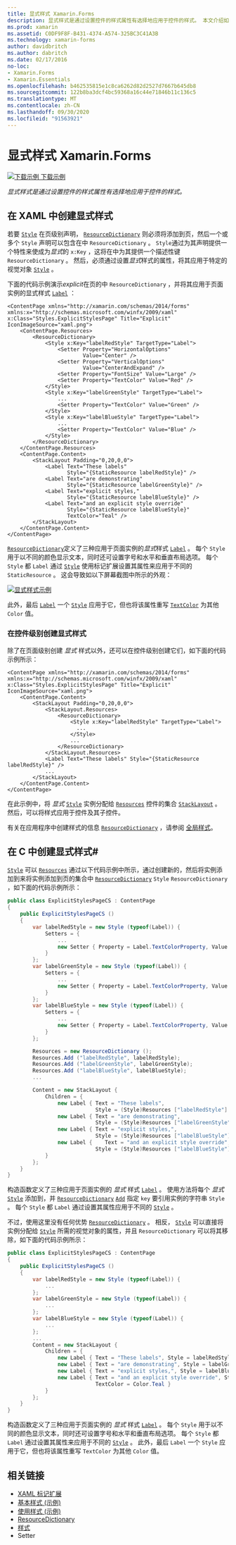 ```yaml
---
title: 显式样式 Xamarin.Forms
description: 显式样式是通过设置控件的样式属性有选择地应用于控件的样式。 本文介绍如何在应用程序中使用显式样式 Xamarin.Forms 。
ms.prod: xamarin
ms.assetid: C0DF9F8F-B431-4374-A574-325BC3C41A3B
ms.technology: xamarin-forms
author: davidbritch
ms.author: dabritch
ms.date: 02/17/2016
no-loc:
- Xamarin.Forms
- Xamarin.Essentials
ms.openlocfilehash: b462535815e1c8ca6262d82d2527d7667b645db8
ms.sourcegitcommit: 122b8ba3dcf4bc59368a16c44e71846b11c136c5
ms.translationtype: MT
ms.contentlocale: zh-CN
ms.lasthandoff: 09/30/2020
ms.locfileid: "91563921"
---
```

# <a name="explicit-styles-in-no-locxamarinforms"></a>显式样式 Xamarin.Forms

[![下载示例](~/media/shared/download.png) 下载示例](https://docs.microsoft.com/samples/xamarin/xamarin-forms-samples/userinterface-styles-basicstyles)

_显式样式是通过设置控件的样式属性有选择地应用于控件的样式。_

## <a name="create-an-explicit-style-in-xaml"></a>在 XAML 中创建显式样式

若要 [`Style`](xref:Xamarin.Forms.Style) 在页级别声明， [`ResourceDictionary`](xref:Xamarin.Forms.ResourceDictionary) 则必须将添加到页，然后一个或多个 `Style` 声明可以包含在中 `ResourceDictionary` 。 `Style`通过为其声明提供一个特性来使成为*显式*的 `x:Key` ，这将在中为其提供一个描述性键 `ResourceDictionary` 。 然后，必须通过设置*显式*样式的属性，将其应用于特定的视觉对象 [`Style`](xref:Xamarin.Forms.NavigableElement.Style) 。

下面的代码示例演示*explicit*在页的中 `ResourceDictionary` ，并将其应用于页面实例的显式样式 [`Label`](xref:Xamarin.Forms.Label) ：

```xaml
<ContentPage xmlns="http://xamarin.com/schemas/2014/forms" xmlns:x="http://schemas.microsoft.com/winfx/2009/xaml" x:Class="Styles.ExplicitStylesPage" Title="Explicit" IconImageSource="xaml.png">
    <ContentPage.Resources>
        <ResourceDictionary>
            <Style x:Key="labelRedStyle" TargetType="Label">
                <Setter Property="HorizontalOptions"
                        Value="Center" />
                <Setter Property="VerticalOptions"
                        Value="CenterAndExpand" />
                <Setter Property="FontSize" Value="Large" />
                <Setter Property="TextColor" Value="Red" />
            </Style>
            <Style x:Key="labelGreenStyle" TargetType="Label">
                ...
                <Setter Property="TextColor" Value="Green" />
            </Style>
            <Style x:Key="labelBlueStyle" TargetType="Label">
                ...
                <Setter Property="TextColor" Value="Blue" />
            </Style>
        </ResourceDictionary>
    </ContentPage.Resources>
    <ContentPage.Content>
        <StackLayout Padding="0,20,0,0">
            <Label Text="These labels"
                   Style="{StaticResource labelRedStyle}" />
            <Label Text="are demonstrating"
                   Style="{StaticResource labelGreenStyle}" />
            <Label Text="explicit styles,"
                   Style="{StaticResource labelBlueStyle}" />
            <Label Text="and an explicit style override"
                   Style="{StaticResource labelBlueStyle}"
                   TextColor="Teal" />
        </StackLayout>
    </ContentPage.Content>
</ContentPage>
```

[`ResourceDictionary`](xref:Xamarin.Forms.ResourceDictionary)定义了三种应用于页面实例的*显式*样式 [`Label`](xref:Xamarin.Forms.Label) 。 每个 `Style` 用于以不同的颜色显示文本，同时还可设置字号和水平和垂直布局选项。 每个 `Style` 都 `Label` 通过 [`Style`](xref:Xamarin.Forms.NavigableElement.Style) 使用标记扩展设置其属性来应用于不同的 `StaticResource` 。 这会导致如以下屏幕截图中所示的外观：

[![显式样式示例](explicit-images/explicit-styles.png)](explicit-images/explicit-styles-large.png#lightbox)

此外，最后 [`Label`](xref:Xamarin.Forms.Label) 一个 [`Style`](xref:Xamarin.Forms.Style) 应用于它，但也将该属性重写 [`TextColor`](xref:Xamarin.Forms.Label.TextColor) 为其他 `Color` 值。

### <a name="create-an-explicit-style-at-the-control-level"></a>在控件级别创建显式样式

除了在页面级别创建 *显式* 样式以外，还可以在控件级别创建它们，如下面的代码示例所示：

```xaml
<ContentPage xmlns="http://xamarin.com/schemas/2014/forms" xmlns:x="http://schemas.microsoft.com/winfx/2009/xaml" x:Class="Styles.ExplicitStylesPage" Title="Explicit" IconImageSource="xaml.png">
    <ContentPage.Content>
        <StackLayout Padding="0,20,0,0">
            <StackLayout.Resources>
                <ResourceDictionary>
                    <Style x:Key="labelRedStyle" TargetType="Label">
                      ...
                    </Style>
                    ...
                </ResourceDictionary>
            </StackLayout.Resources>
            <Label Text="These labels" Style="{StaticResource labelRedStyle}" />
            ...
        </StackLayout>
    </ContentPage.Content>
</ContentPage>
```

在此示例中，将 *显式* [`Style`](xref:Xamarin.Forms.Style) 实例分配给 [`Resources`](xref:Xamarin.Forms.VisualElement.Resources) 控件的集合 [`StackLayout`](xref:Xamarin.Forms.StackLayout) 。 然后，可以将样式应用于控件及其子控件。

有关在应用程序中创建样式的信息 [`ResourceDictionary`](xref:Xamarin.Forms.ResourceDictionary) ，请参阅 [全局样式](~/xamarin-forms/user-interface/styles/application.md)。

## <a name="create-an-explicit-style-in-c35"></a>在 C 中创建显式样式&#35;

[`Style`](xref:Xamarin.Forms.Style) 可以 [`Resources`](xref:Xamarin.Forms.VisualElement.Resources) 通过以下代码示例中所示，通过创建新的，然后将实例添加到来将实例添加到页的集合中 [`ResourceDictionary`](xref:Xamarin.Forms.ResourceDictionary) `Style` `ResourceDictionary` ，如下面的代码示例所示：

```csharp
public class ExplicitStylesPageCS : ContentPage
{
    public ExplicitStylesPageCS ()
    {
        var labelRedStyle = new Style (typeof(Label)) {
            Setters = {
                ...
                new Setter { Property = Label.TextColorProperty, Value = Color.Red    }
            }
        };
        var labelGreenStyle = new Style (typeof(Label)) {
            Setters = {
                ...
                new Setter { Property = Label.TextColorProperty, Value = Color.Green }
            }
        };
        var labelBlueStyle = new Style (typeof(Label)) {
            Setters = {
                ...
                new Setter { Property = Label.TextColorProperty, Value = Color.Blue }
            }
        };

        Resources = new ResourceDictionary ();
        Resources.Add ("labelRedStyle", labelRedStyle);
        Resources.Add ("labelGreenStyle", labelGreenStyle);
        Resources.Add ("labelBlueStyle", labelBlueStyle);
        ...

        Content = new StackLayout {
            Children = {
                new Label { Text = "These labels",
                            Style = (Style)Resources ["labelRedStyle"] },
                new Label { Text = "are demonstrating",
                            Style = (Style)Resources ["labelGreenStyle"] },
                new Label { Text = "explicit styles,",
                            Style = (Style)Resources ["labelBlueStyle"] },
                new Label {    Text = "and an explicit style override",
                            Style = (Style)Resources ["labelBlueStyle"], TextColor = Color.Teal }
            }
        };
    }
}
```

构造函数定义了三种应用于页面实例的 *显式* 样式 [`Label`](xref:Xamarin.Forms.Label) 。 使用方法将每个 *显式* [`Style`](xref:Xamarin.Forms.Style) 添加到，并 [`ResourceDictionary`](xref:Xamarin.Forms.ResourceDictionary) [`Add`](xref:Xamarin.Forms.ResourceDictionary.Add(System.String,System.Object)) 指定 `key` 要引用实例的字符串 `Style` 。 每个 `Style` 都 `Label` 通过设置其属性应用于不同的 [`Style`](xref:Xamarin.Forms.NavigableElement.Style) 。

不过，使用这里没有任何优势 [`ResourceDictionary`](xref:Xamarin.Forms.ResourceDictionary) 。 相反， [`Style`](xref:Xamarin.Forms.Style) 可以直接将实例分配给 [`Style`](xref:Xamarin.Forms.NavigableElement.Style) 所需的视觉对象的属性，并且 `ResourceDictionary` 可以将其移除，如下面的代码示例所示：

```csharp
public class ExplicitStylesPageCS : ContentPage
{
    public ExplicitStylesPageCS ()
    {
        var labelRedStyle = new Style (typeof(Label)) {
            ...
        };
        var labelGreenStyle = new Style (typeof(Label)) {
            ...
        };
        var labelBlueStyle = new Style (typeof(Label)) {
            ...
        };
        ...
        Content = new StackLayout {
            Children = {
                new Label { Text = "These labels", Style = labelRedStyle },
                new Label { Text = "are demonstrating", Style = labelGreenStyle },
                new Label { Text = "explicit styles,", Style = labelBlueStyle },
                new Label { Text = "and an explicit style override", Style = labelBlueStyle,
                            TextColor = Color.Teal }
            }
        };
    }
}
```

构造函数定义了三种应用于页面实例的 *显式* 样式 [`Label`](xref:Xamarin.Forms.Label) 。 每个 `Style` 用于以不同的颜色显示文本，同时还可设置字号和水平和垂直布局选项。 每个 `Style` 都 `Label` 通过设置其属性来应用于不同的 [`Style`](xref:Xamarin.Forms.NavigableElement.Style) 。 此外，最后 `Label` 一个 `Style` 应用于它，但也将该属性重写 `TextColor` 为其他 `Color` 值。

## <a name="related-links"></a>相关链接

- [XAML 标记扩展](~/xamarin-forms/xaml/xaml-basics/xaml-markup-extensions.md)
- [基本样式 (示例) ](/samples/xamarin/xamarin-forms-samples/userinterface-styles-basicstyles)
- [使用样式 (示例) ](/samples/xamarin/xamarin-forms-samples/workingwithstyles)
- [ResourceDictionary](xref:Xamarin.Forms.ResourceDictionary)
- [样式](xref:Xamarin.Forms.Style)
- [](xref:Xamarin.Forms.Setter)Setter